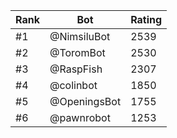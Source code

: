 Rank|Bot|Rating
---|---|---
#1|@NimsiluBot|2539
#2|@ToromBot|2530
#3|@RaspFish|2307
#4|@colinbot|1850
#5|@OpeningsBot|1755
#6|@pawnrobot|1253
